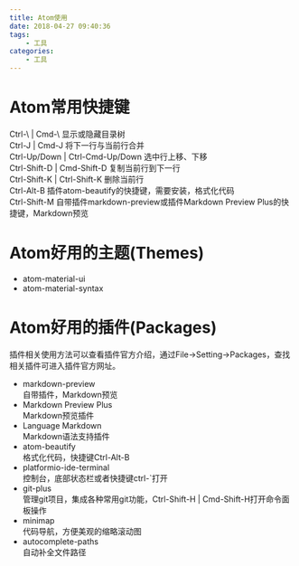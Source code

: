 ```yaml
---
title: Atom使用
date: 2018-04-27 09:40:36
tags:
    - 工具
categories:
    - 工具
---
```

# Atom常用快捷键
Ctrl-\ | Cmd-\ 显示或隐藏目录树  
Ctrl-J | Cmd-J 将下一行与当前行合并  
Ctrl-Up/Down | Ctrl-Cmd-Up/Down 选中行上移、下移  
Ctrl-Shift-D | Cmd-Shift-D 复制当前行到下一行  
Ctrl-Shift-K | Ctrl-Shift-K 删除当前行  
Ctrl-Alt-B 插件atom-beautify的快捷键，需要安装，格式化代码  
Ctrl-Shift-M 自带插件markdown-preview或插件Markdown Preview Plus的快捷键，Markdown预览  

# Atom好用的主题(Themes)   
- atom-material-ui
- atom-material-syntax

# Atom好用的插件(Packages)
插件相关使用方法可以查看插件官方介绍，通过File->Setting->Packages，查找相关插件可进入插件官方网址。
- markdown-preview   
自带插件，Markdown预览  
- Markdown Preview Plus  
Markdown预览插件
- Language Markdown   
Markdown语法支持插件  
- atom-beautify  
格式化代码，快捷键Ctrl-Alt-B
- platformio-ide-terminal  
控制台，底部状态栏或者快捷键ctrl-\`打开
- git-plus  
管理git项目，集成各种常用git功能，Ctrl-Shift-H | Cmd-Shift-H打开命令面板操作
- minimap  
代码导航，方便美观的缩略滚动图  
- autocomplete-paths  
自动补全文件路径
